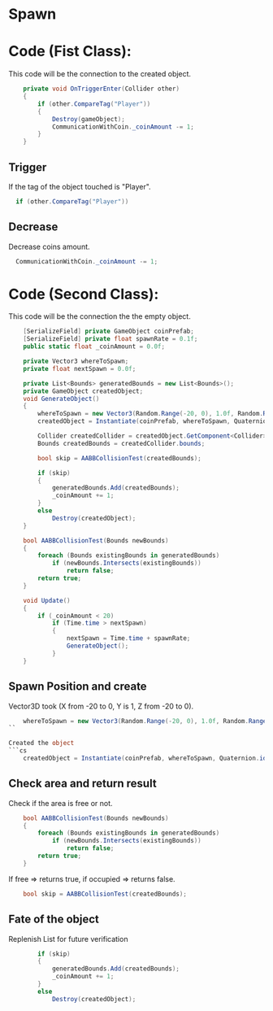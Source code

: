 # Spawn

# Code (Fist Class):
This code will be the connection to the created object.
```cs
    private void OnTriggerEnter(Collider other)
    {
        if (other.CompareTag("Player"))
        {
            Destroy(gameObject);
            CommunicationWithCoin._coinAmount -= 1;
        }
    }
```

## Trigger
If the tag of the object touched is "Player".
```cs
  if (other.CompareTag("Player"))
```
## Decrease
Decrease coins amount.
```cs
  CommunicationWithCoin._coinAmount -= 1;
```

# Code (Second Class):
This code will be the connection the the empty object.
```cs
    [SerializeField] private GameObject coinPrefab;
    [SerializeField] private float spawnRate = 0.1f;
    public static float _coinAmount = 0.0f;

    private Vector3 whereToSpawn;
    private float nextSpawn = 0.0f;

    private List<Bounds> generatedBounds = new List<Bounds>();
    private GameObject createdObject;
    void GenerateObject()
    {
        whereToSpawn = new Vector3(Random.Range(-20, 0), 1.0f, Random.Range(-20, 0));
        createdObject = Instantiate(coinPrefab, whereToSpawn, Quaternion.identity);

        Collider createdCollider = createdObject.GetComponent<Collider>();
        Bounds createdBounds = createdCollider.bounds;

        bool skip = AABBCollisionTest(createdBounds);

        if (skip)
        {
            generatedBounds.Add(createdBounds);
            _coinAmount += 1;
        }
        else
            Destroy(createdObject);
    }

    bool AABBCollisionTest(Bounds newBounds)
    {
        foreach (Bounds existingBounds in generatedBounds)
            if (newBounds.Intersects(existingBounds))
                return false;
        return true;
    }

    void Update()
    {
        if (_coinAmount < 20)
            if (Time.time > nextSpawn)
            {
                nextSpawn = Time.time + spawnRate;
                GenerateObject();
            }
    }
```

## Spawn Position and create
Vector3D took (X from -20 to 0, Y is 1, Z from -20 to 0).
```cs
    whereToSpawn = new Vector3(Random.Range(-20, 0), 1.0f, Random.Range(-20, 0));
``

Created the object
```cs
    createdObject = Instantiate(coinPrefab, whereToSpawn, Quaternion.identity);
```

## Check area and return result
Check if the area is free or not. 
```cs
    bool AABBCollisionTest(Bounds newBounds)
    {
        foreach (Bounds existingBounds in generatedBounds)
            if (newBounds.Intersects(existingBounds))
                return false;
        return true;
    }
```

If free => returns true, if occupied => returns false.
```cs
    bool skip = AABBCollisionTest(createdBounds);
```

## Fate of the object
Replenish List for future verification
```cs
        if (skip)
        {
            generatedBounds.Add(createdBounds);
            _coinAmount += 1;
        }
        else
            Destroy(createdObject);
```
